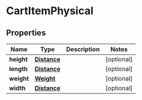 
# CartItemPhysical

## Properties
Name | Type | Description | Notes
------------ | ------------- | ------------- | -------------
**height** | [**Distance**](Distance.md) |  |  [optional]
**length** | [**Distance**](Distance.md) |  |  [optional]
**weight** | [**Weight**](Weight.md) |  |  [optional]
**width** | [**Distance**](Distance.md) |  |  [optional]



